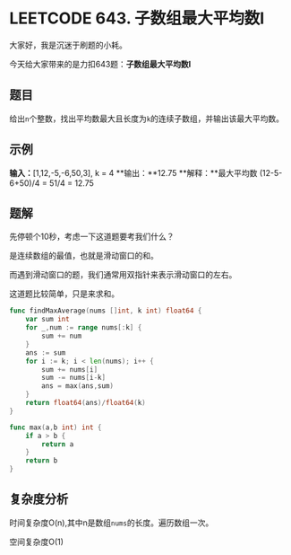 # LEETCODE 643. 子数组最大平均数I


大家好，我是沉迷于刷题的小耗。

今天给大家带来的是力扣643题：**子数组最大平均数I**

## 题目

给出`n`个整数，找出平均数最大且长度为`k`的连续子数组，并输出该最大平均数。

## 示例
**输入：**[1,12,-5,-6,50,3], k = 4
**输出：**12.75
**解释：**最大平均数 (12-5-6+50)/4 = 51/4 = 12.75

## 题解

先停顿个10秒，考虑一下这道题要考我们什么？



是连续数组的最值，也就是滑动窗口的和。

而遇到滑动窗口的题，我们通常用双指针来表示滑动窗口的左右。

这道题比较简单，只是来求和。

```go
func findMaxAverage(nums []int, k int) float64 {
    var sum int 
    for _,num := range nums[:k] {
        sum += num
    }
    ans := sum
    for i := k; i < len(nums); i++ {
        sum += nums[i]
        sum -= nums[i-k]
        ans = max(ans,sum)
    }
    return float64(ans)/float64(k)
}

func max(a,b int) int {
    if a > b {
        return a
    }
    return b
}
```

## 复杂度分析

时间复杂度O(n),其中n是数组`nums`的长度。遍历数组一次。

空间复杂度O(1)